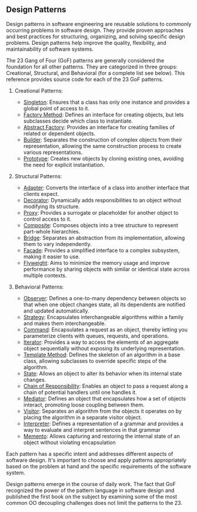## Design Patterns
Design patterns in software engineering are reusable solutions to commonly occurring problems in software design. They provide proven approaches and best practices for structuring, organizing, and solving specific design problems. Design patterns help improve the quality, flexibility, and maintainability of software systems.

The 23 Gang of Four (GoF) patterns are generally considered the foundation for all other patterns. They are categorized in three groups: Creational, Structural, and Behavioral (for a complete list see below). This reference provides source code for each of the 23 GoF patterns.

1. Creational Patterns:
    - [Singleton](design-patterns/singleton.md): Ensures that a class has only one instance and provides a global point of access to it.
    - [Factory Method](design-patterns/factory-method.md): Defines an interface for creating objects, but lets subclasses decide which class to instantiate.
    - [Abstract Factory](design-patterns/abstract-factory.md): Provides an interface for creating families of related or dependent objects.
    - [Builder](design-patterns/builder.md): Separates the construction of complex objects from their representation, allowing the same construction process to create various representations.
    - [Prototype](design-patterns/prototype.md): Creates new objects by cloning existing ones, avoiding the need for explicit instantiation.


2. Structural Patterns:
    - [Adapter](design-patterns/adapter.md): Converts the interface of a class into another interface that clients expect.
    - [Decorator](design-patterns/decorator.md): Dynamically adds responsibilities to an object without modifying its structure.
    - [Proxy](design-patterns/proxy.md): Provides a surrogate or placeholder for another object to control access to it.
    - [Composite](design-patterns/composite.md): Composes objects into a tree structure to represent part-whole hierarchies.
    - [Bridge](design-patterns/bridge.md): Separates an abstraction from its implementation, allowing them to vary independently.
    - [Facade](design-patterns/fascade.md): Provides a simplified interface to a complex subsystem, making it easier to use.
    - [Flyweight](design-patterns/flyweight.md): Aims to minimize the memory usage and improve performance by sharing objects with similar or identical state across multiple contexts.

3. Behavioral Patterns:
    - [Observer](design-patterns/observer.md): Defines a one-to-many dependency between objects so that when one object changes state, all its dependents are notified and updated automatically.
    - [Strategy](design-patterns/strategy.md): Encapsulates interchangeable algorithms within a family and makes them interchangeable.
    - [Command](design-patterns/command.md): Encapsulates a request as an object, thereby letting you parameterize clients with queues, requests, and operations.
    - [Iterator](design-patterns/iterator.md): Provides a way to access the elements of an aggregate object sequentially without exposing its underlying representation.
    - [Template Method](design-patterns/template-method.md): Defines the skeleton of an algorithm in a base class, allowing subclasses to override specific steps of the algorithm.
    - [State](design-patterns/state.md): Allows an object to alter its behavior when its internal state changes.
    - [Chain of Responsibility](design-patterns/chain-of-responsibility.md): Enables an object to pass a request along a chain of potential handlers until one handles it.
    - [Mediator](design-patterns/mediator.md): Defines an object that encapsulates how a set of objects interact, promoting loose coupling between them.
    - [Visitor](design-patterns/visitor.md): Separates an algorithm from the objects it operates on by placing the algorithm in a separate visitor object.
    - [Interpreter](design-patterns/interpreter.md): Defines a representation of a grammar and provides a way to evaluate and interpret sentences in that grammar
    - [Memento](design-patterns/memento.md): Allows capturing and restoring the internal state of an object without violating encapsulation

Each pattern has a specific intent and addresses different aspects of software design. It's important to choose and apply patterns appropriately based on the problem at hand and the specific requirements of the software system. 

Design patterns emerge in the course of daily work. The fact that GoF recognized the power of the pattern language in software design and published the first book on the subject by examining some of the most common OO decoupling challenges does not limit the patterns to the 23. 